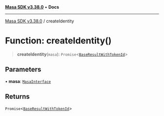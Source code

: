 [**Masa SDK v3.38.0**](../README.md) • **Docs**

***

[Masa SDK v3.38.0](../globals.md) / createIdentity

# Function: createIdentity()

> **createIdentity**(`masa`): `Promise`\<[`BaseResultWithTokenId`](../interfaces/BaseResultWithTokenId.md)\>

## Parameters

• **masa**: [`MasaInterface`](../interfaces/MasaInterface.md)

## Returns

`Promise`\<[`BaseResultWithTokenId`](../interfaces/BaseResultWithTokenId.md)\>
